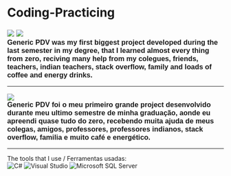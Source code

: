 # Coding-Practicing
<h3 style="font-family: Arial, Helvetica, sans-serif;">
<p>
<img src="https://img.icons8.com/clouds/30/000000/great-britain.png"/>
<img src="https://img.icons8.com/clouds/30/000000/usa.png"/>
<br>
Generic PDV was my first biggest project developed during the last semester in my degree, that I learned almost every thing from zero, reciving many help from my colegues, friends, teachers, indian teachers, stack overflow, family and loads of coffee and energy drinks.

<br>
<p>
<hr color="grey">
<img src="https://img.icons8.com/officel/20/000000/brazil.png"/>
<br>
Generic PDV foi o meu primeiro grande project desenvolvido durante meu ultimo semestre de minha graduação, aonde eu apreendi quase tudo do zero, recebendo muita ajuda de meus colegas, amigos, professores, professores indianos, stack overflow, familia e muito café e energético.
<br>
</h3>
<hr color="grey">
The tools that I use / Ferramentas usadas:
<div>
    <img alt="C#" src="https://img.shields.io/badge/c%23-%23239120.svg?style=for-the-badge&logo=c-sharp&logoColor=white"/>
    <img alt="Visual Studio" src="https://img.shields.io/badge/VisualStudio-5C2D91.svg?style=for-the-badge&logo=visual-studio&logoColor=white"/>
    <img alt="Microsoft SQL Server" src="https://img.shields.io/badge/Microsoft%20SQL%20Sever-CC2927?style=for-the-badge&logo=microsoft%20sql%20server&logoColor=white"/>
</div>
